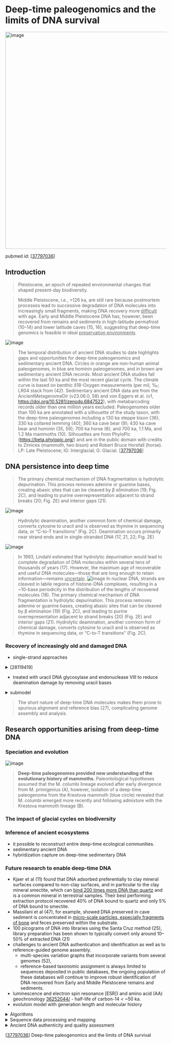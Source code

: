 # Deep-time paleogenomics and the limits of DNA survival 
<img width="678" alt="image" src="https://github.com/hmgene/fossil-c/assets/23003112/5cf63c24-66a1-4466-8424-201fe33c9988">

pubmed id: [[37797036]]

## Introduction
>Pleistocene, an epoch of repeated environmental changes that shaped present-day biodiversity. 

>Middle Pleistocene, i.e., >126 ka, are still rare because postmortem processes lead to successive degradation of DNA molecules into increasingly small fragments, making DNA recovery more <ins>difficult</ins> with age. Early and Middle Pleistocene DNA has, however, been recovered from remains and sediments in high-latitude permafrost (10–14) and lower latitude caves (15, 16), suggesting that deep-time genomics is feasible in ideal <ins>preservation environments</ins>


![image](https://github.com/hmgene/fossil-c/assets/23003112/4d4d6494-ed61-4212-949a-1ea289d97385) 
> The temporal distribution of ancient DNA studies to date highlights gaps and opportunities for deep-time paleogenomics and sedimentary ancient DNA. Circles in orange are non-human animal paleogenomes, in blue are hominin paleogenomes, and in brown are sedimentary ancient DNA records. Most ancient DNA studies fall within the last 50 ka and the most recent glacial cycle. The climate curve is based on benthic δ18-Oxygen measurements (per mil, ‰; LR04 stack from (42). Sedimentary ancient DNA data are from the AncientMetagenomeDir (v23.06.0, 58) and von Eggers et al. (v1, https://doi.org/10.5281/zenodo.6847522), with metabarcoding records older than one million years excluded. Paleogenomes older than 100 ka are annotated with a silhouette of the study taxon, with the deep-time paleogenomes including a 130 ka steppe bison (36); 330 ka collared lemming (40); 360 ka cave bear (9); 430 ka cave bear and hominin (35, 59); 700 ka horse (8); and 700 ka, 1.1 Ma, and 1.2 Ma mammoths (10). Silhouettes are from PhyloPic (https://beta.phylopic.org/) and are in the public domain with credits to Zimices (mammoth, two bison) and Robert Bruce Horsfall (horse). LP: Late Pleistocene; IG: Interglacial; G: Glacial. [[37797036]]

## DNA persistence into deep time

>  The primary chemical mechanism of DNA fragmentation is hydrolytic depurination. This process removes adenine or guanine bases, creating abasic sites that can be cleaved by β elimination (19; Fig. 2C), and leading to purine overrepresentation adjacent to strand breaks (20; Fig. 2E) and interior gaps (21).

![image](https://github.com/hmgene/fossil-c/assets/23003112/7d1c9492-d96d-4f37-886d-ae1c4e16fc15)

>Hydrolytic deamination, another common form of chemical damage, converts cytosine to uracil and is observed as thymine in sequencing data, or “C-to-T transitions” (Fig. 2C). Deamination occurs primarily near strand ends and in single-stranded DNA (17, 21, 22; Fig. 2E)
 
![image](https://github.com/hmgene/fossil-c/assets/23003112/9b626169-aa5d-4b41-90d2-bf081993baab)
> In 1993, Lindahl estimated that hydrolytic depurination would lead to complete degradation of DNA molecules within several tens of thousands of years (17). However, the maximum age of recoverable and useful DNA molecules—those that are long enough to retain information—remains <ins>uncertain</ins>.
![image](https://github.com/hmgene/fossil-c/assets/23003112/d86344c8-7419-4f26-9afd-e9cd3dc2effe)
> In nuclear DNA, strands are cleaved in labile regions of histone-DNA complexes, resulting in a ~10-base periodicity in the distribution of the lengths of recovered molecules (18).
> The primary chemical mechanism of DNA fragmentation is hydrolytic depurination. This process removes adenine or guanine bases, creating abasic sites that can be cleaved by β elimination (19) (Fig. 2C), and leading to purine overrepresentation adjacent to strand breaks (20) (Fig. 2E) and interior gaps (21). 
> Hydrolytic deamination, another common form of chemical damage, converts cytosine to uracil and is observed as thymine in sequencing data, or “C-to-T transitions” (Fig. 2C).

### Recovery of increasingly old and damaged DNA
- single-strand approaches
<details><summary>[28119419]</summary>  

![image](https://github.com/hmgene/fossil-c/assets/23003112/da3e0b2d-807a-42bb-9821-c9fd519ed6d7)
[28119419](https://pubmed.ncbi.nlm.nih.gov/28119419/)

</details>

- treated with uracil DNA glycosylase and endonuclease VIII to reduce deamination damage by removing uracil bases

<details><summary>submodel</summary>

![image](https://github.com/hmgene/fossil-c/assets/23003112/d781c621-786e-4fc8-bfae-912fa8a57f6e)
[PMC6289138](https://www.ncbi.nlm.nih.gov/pmc/articles/PMC6289138/#sup1)

</details>

> The short nature of deep-time DNA molecules makes them prone to spurious alignment and reference bias (27), complicating genome assembly and analysis. 

## Research opportunities arising from deep-time DNA

### Speciation and evolution
![image](https://github.com/hmgene/fossil-c/assets/23003112/86909a28-7bed-477f-a6b4-8faaa0038bf8)
>**Deep-time paleogenomes provided new understanding of the evolutionary history of mammoths.** Paleontological hypotheses assumed that the M. columbi lineage evolved after early divergence from M. primigenius (A), however, isolation of a deep-time paleogenome from the Krestova mammoth (blue circle) revealed that M. columbi emerged more recently and following admixture with the Krestova mammoth lineage (B).

### The impact of glacial cycles on biodiversity
### Inference of ancient ecosystems
- it possible to reconstruct entire deep-time ecological communities.
- sedimentary ancient DNA 
- hybridization capture on deep-time sedimentary DNA
### Future research to enable deep-time DNA
- Kjaer et al (11) found that DNA adsorbed preferentially to clay mineral surfaces compared to non-clay surfaces, and in particular to the clay mineral smectite, which can <ins>bind 200 times more DNA than quartz</ins> and is a common mineral in terrestrial samples. Their best performing extraction protocol recovered 40% of DNA bound to quartz and only 5% of DNA bound to smectite.
- Massilani et al (47), for example, showed DNA preserved in cave sediment is concentrated in <ins>micro-scale particles, especially fragments of bone</ins> and feces preserved within the substrate.
- 100 picograms of DNA into libraries using the Santa Cruz method (25), library preparation has been shown to typically convert only around 10–50% of extracted DNA (21)
- challenges to ancient DNA authentication and identification as well as to reference-guided genome assembly.
  - multi-species variation graphs that incorporate variants from several genomes (52),
  - reference-based taxonomic assignment is always limited to sequences deposited in public databases, the ongoing population of these databases will continue to improve robust identification of DNA recovered from Early and Middle Pleistocene remains and sediments.
- luminescence and electron spin resonance [ESR]) and amino acid (AA) geochronology [36252044/](https://pubmed.ncbi.nlm.nih.gov/36252044/) - half-life of carbon-14 < ~50 ka. 
- evolutoin model with generation length and molecular history
<details>
<summary>Algorithms </summary>
- FASTME: https://academic.oup.com/mbe/article/32/10/2798/1212138
</details>

<details>
<summary>Sequence data processing and mapping </summary>
We combined our obtained sequence data with that from previously published40 elephantid
genomes that include all extant and three extinct species (Table S2). For the five samples
>sequenced here, we trimmed adapters and merged paired-end reads using SeqPrep 1.141, initially
retaining reads either ≥25 bp (Krestovka, Adycha, Chukochya) or ≥30 bp (Scotland, Kanchalan),
and with a minor modification in the source code that allowed us to choose the best base quality
score in the merged region instead of aggregating the scores42. Three of the ancient genomes in
the dataset had been treated with the afu UDG enzyme (the straight-tusked elephant and the
Scotland and Kanchalan mammoths, Table S2), which leaves post-mortem DNA damage at the
DNA fragment termini. Therefore, for these samples, we removed the first and last two base pairs
from all reads before mapping in order to minimize erroneous bases. Next, we mapped the
merged reads to a composite reference consisting of the African savannah elephant nuclear
genome (LoxAfr4), woolly mammoth mitogenome (Krause mammoth, DQ188829), and the
human genome (hg19) using BWA aln v0.7.8 with deactivated seeding (-l 16,500), allowing for
more substitutions (-n 0.01) and up to two gaps (-o 2)43,44. We used Samtools v0.1.1945 to process
the alignment and filter reads with mapping quality below 30 and we used BEDtools v.2.27.146 to
split the elephant- and mammoth-mapped regions of autosomes, chromosome X and
mitogenomes. Next, we removed PCR duplicates from the alignments using a python script
(github.com/pontussk/samremovedup) that takes into account both start and end positions of the
reads following Palkopoulou et al.42. Finally, we removed all reads below 35 base pairs from the
BAM-files using samtools to filter out spurious mappings (see Supplementary Section 4).
[PMC7116897](https://www.ncbi.nlm.nih.gov/pmc/articles/PMC7116897/)

</details>

<details>
<summary>Ancient DNA authenticity and quality assessment</summary>

All ancient genomes in this study were UDG treated to reduce biased inferences resulting from
post-mortem DNA damage. Given the extreme age of the most ancient samples (Krestovka,
Adycha, Chukochya), we extensively assessed the authenticity and quality of our mapped
sequence data. First, only reads that mapped uniquely to non-repetitive regions of the LoxAfr4
reference and had a mapping quality ≧30 were retained. To do this, we included the human
genome reference (hg19) in our composite reference as a mapping decoy to ensure that reads
mapping equally well to conserved genomic regions between LoxAfr4 and hg19 were removed,
and thus reducing possible biases caused by human contaminating reads47. We next used
mapDamage2.0.648 to obtain read length distributions for all ancient samples. We observed an
uptick in the count of 25-30 bp mapped reads for the two low-coverage samples (Adycha,
Krestovka; Extended Data Fig. 3), which is characteristic of spuriously aligned ultrashort reads49.
To determine sample-specific minimum read length cutoffs, we employed a method to assess the
rate of spurious mappings for all reads between 20-35 bp and at 5 bp intervals between 35-50 bp
(Fig. S3). In each genome, we sampled all alleles with mapping quality ≥30 and base quality ≥30
13
at each genomic site and counted how many of these did not match the LoxAfr4 reference. The
underlying reasoning is that the rate of allele mismatches should be constant as a function of read
length if no spurious alignments are present. It is challenging to accurately map ultrashort reads
(e.g. <35 bp)50, but we expect spurious alignments from short reads (both of endogenous and
non-endogenous origin) to have a different rate of mismatches to the reference than correctlymapped
endogenous reads. This allowed us to identify a sample-specific minimum read length
cutoff above which we consider reads to be correctly mapped and endogenous (Fig. S3, Table
S3). For consistency, we applied the longest sample-specific cutoff (≥35 bp, Krestovka; Fig. S3;
Table S3) to all samples in downstream analysis using samtools and awk (samtools view -h
filename.bam | 'length($10) > 34 || $1 ~ /^@/' | samtools view -bS - > 35bp.filename.bam). The
scripts used to run this analysis are available at (github.com/stefaniehartmann/readLengthCutoff).
We present ancient DNA quality statistics for each of the ancient samples in Table S3, for both
the sample-specific and 35 bp minimum read length datasets. Based on reads aligned to the
LoxAfr4 autosomes, we calculated the (1) count of reads aligned, using the flagstat command in
SAMtools v.0.1.1945; (2) average genomic coverage, using the mean of values derived from
samtools depth -a; (3) proportion of the genome uncovered, using the count of sites with zero
derived from samtools depth -a divided by the total length of the autosomes; (4) average read
length, using samtools view -F 4 and bash commands; and (5) deamination frequency at the
terminal nucleotide positions, based on the proportion of C>T at the first position in the forward
direction as estimated by mapDamage. As all ancient samples were UDG treated, overall cytosine
deamination frequencies calculated by mapDamage were low (Table S3). We therefore
additionally examined cytosine deamination profiles at CpG sites, which are unaffected by UDG
treatment51, using the platypus option in PMDtools (github.com/pontussk/PMDtools)52. The three
samples processed with afu UDG enzyme during single-strand DNA library preparation (Scotland,
Kanchalan, and the straight-tusked elephant) had elevated C>T misincorporations at the terminal
positions, as compared to the other ancient samples. For these three samples, we therefore
trimmed the first and last two bases from the merged reads, and then remapped and filtered the
trimmed reads as outlined above. We show that the average read lengths for the most ancient
samples (Krestovka, Adycha, Chukochya) are 42-49 bp, after excluding reads <35 bp (Extended
Data Fig. 3; Table S3). These are comparable to other younger specimens, but we note that these
younger specimens were either sampled from warmer localities with less optimal DNA
preservation (Columbian mammoth, Wyoming woolly mammoth) or processed using laboratory
methods (i.e. single-strand DNA library preparation) that generate, and are biased toward the
recovery of, ultrashort fragments (Scotland, Kanchalan). However, the Krestovka, Adycha, and
Chukochya average read lengths are far shorter than those generated from the Oimyakon (59 bp)
and Wrangel (72 bp) mammoths, which are comparable in terms of preservational context
(permafrozen) and laboratory processing. The cytosine deamination frequencies at CpG sites are
up to three times higher in the Krestovka, Adycha, and Chukochya data sets, as compared to
other younger mammoths (Extended Data Fig. 4), which is consistent with their old age.
[PMC7116897](https://www.ncbi.nlm.nih.gov/pmc/articles/PMC7116897/)

</details>



[[37797036]] Deep-time paleogenomics and the limits of DNA survival

[37797036]: https://pubmed.ncbi.nlm.nih.gov/37797036/

